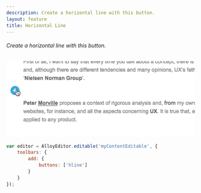 ```yaml
---
description: Create a horizontal line with this button.
layout: feature
title: Horizontal Line
---
```

###### Create a horizontal line with this button.

<div class="thumbnail">
  <img class="img img-polaroid" src="/images/features/button-hline.gif"/>
</div>

```javascript
var editor = AlloyEditor.editable('myContentEditable', {
	toolbars: {
		add: {
			buttons: ['hline']
		}
	}
});
```